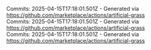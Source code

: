 Commits: 2025-04-15T17:18:01.501Z - Generated via https://github.com/marketplace/actions/artificial-grass
<br>
Commits: 2025-04-15T17:18:01.501Z - Generated via https://github.com/marketplace/actions/artificial-grass
<br>
Commits: 2025-04-15T17:18:01.501Z - Generated via https://github.com/marketplace/actions/artificial-grass
<br>
